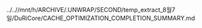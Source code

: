 ../..//mnt/h/ARCHIVE/.UNWRAP/SECOND/temp_extract_8월7일/DuRiCore/CACHE_OPTIMIZATION_COMPLETION_SUMMARY.md